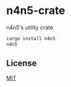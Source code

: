 # n4n5-crate

n4n5's utility crate.

```sh
cargo install n4n5
n4n5
```

## License

[MIT](./LICENSE)
